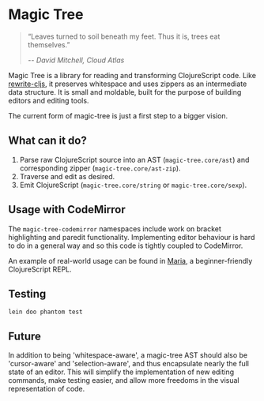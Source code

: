 # Magic Tree

> “Leaves turned to soil beneath my feet. Thus it is, trees eat themselves.”
>
> -- _David Mitchell, Cloud Atlas_

Magic Tree is a library for reading and transforming ClojureScript code. Like [rewrite-cljs](https://github.com/rundis/rewrite-cljs), it preserves whitespace and uses zippers as an intermediate data structure. It is small and moldable, built for the purpose of building editors and editing tools. 

The current form of magic-tree is just a first step to a bigger vision.

## What can it do?

1. Parse raw ClojureScript source into an AST (`magic-tree.core/ast`) and corresponding zipper (`magic-tree.core/ast-zip`).
2. Traverse and edit as desired.
3. Emit ClojureScript (`magic-tree.core/string` or `magic-tree.core/sexp`).

## Usage with CodeMirror

The `magic-tree-codemirror` namespaces include work on bracket highlighting and paredit functionality. Implementing editor behaviour is hard to do in a general way and so this code is tightly coupled to CodeMirror. 

An example of real-world usage can be found in [Maria](https://github.com/mhuebert/maria), a beginner-friendly ClojureScript REPL.

## Testing

`lein doo phantom test`

## Future

In addition to being 'whitespace-aware', a magic-tree AST should also be 'cursor-aware' and 'selection-aware', and thus encapsulate nearly the full state of an editor. This will simplify the implementation of new editing commands, make testing easier, and allow more freedoms in the visual representation of code.
